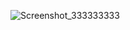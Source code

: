 ![Screenshot_333333333](https://user-images.githubusercontent.com/53082951/177348815-66bb2470-d39f-42d3-b8e1-597d6b067bd6.jpg)
